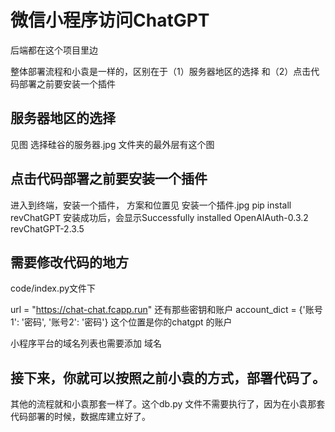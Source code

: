 
# 微信小程序访问ChatGPT

后端都在这个项目里边

整体部署流程和小袁是一样的，区别在于（1）服务器地区的选择 和（2）点击代码部署之前要安装一个插件


## 服务器地区的选择
见图 选择硅谷的服务器.jpg 文件夹的最外层有这个图

## 点击代码部署之前要安装一个插件
进入到终端，安装一个插件，
方案和位置见 安装一个插件.jpg
pip install  revChatGPT
安装成功后，会显示Successfully installed OpenAIAuth-0.3.2 revChatGPT-2.3.5

## 需要修改代码的地方

code/index.py文件下

url = "https://chat-chat.fcapp.run"
还有那些密钥和账户
account_dict = {'账号1': '密码', '账号2': '密码'}  这个位置是你的chatgpt 的账户

小程序平台的域名列表也需要添加 域名


## 接下来，你就可以按照之前小袁的方式，部署代码了。

其他的流程就和小袁那套一样了。这个db.py 文件不需要执行了，因为在小袁那套代码部署的时候，数据库建立好了。
